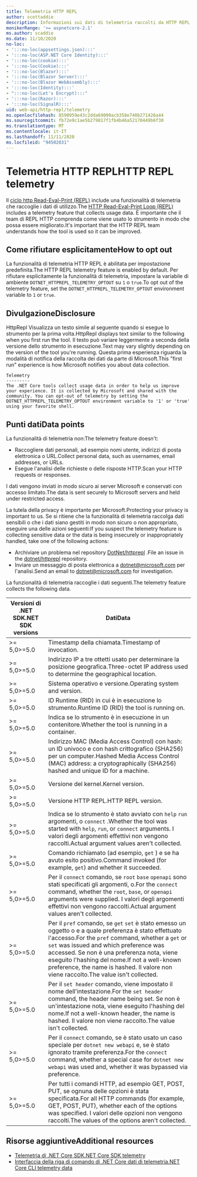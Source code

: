 ```yaml
---
title: Telemetria HTTP REPL
author: scottaddie
description: Informazioni sui dati di telemetria raccolti da HTTP REPL.
monikerRange: '>= aspnetcore-2.1'
ms.author: scaddie
ms.date: 11/10/2020
no-loc:
- ':::no-loc(appsettings.json):::'
- ':::no-loc(ASP.NET Core Identity):::'
- ':::no-loc(cookie):::'
- ':::no-loc(Cookie):::'
- ':::no-loc(Blazor):::'
- ':::no-loc(Blazor Server):::'
- ':::no-loc(Blazor WebAssembly):::'
- ':::no-loc(Identity):::'
- ":::no-loc(Let's Encrypt):::"
- ':::no-loc(Razor):::'
- ':::no-loc(SignalR):::'
uid: web-api/http-repl/telemetry
ms.openlocfilehash: 8590959e43c2dda69090acb358e740b271426a44
ms.sourcegitcommit: fb72e9c1ae5b279817f1fb4b46a52170449b6f30
ms.translationtype: MT
ms.contentlocale: it-IT
ms.lasthandoff: 11/11/2020
ms.locfileid: "94502031"
---
```

# <a name="http-repl-telemetry"></a><span data-ttu-id="e25be-103">Telemetria HTTP REPL</span><span class="sxs-lookup"><span data-stu-id="e25be-103">HTTP REPL telemetry</span></span>

<span data-ttu-id="e25be-104">Il [ciclo http Read-Eval-Print (REPL)](xref:web-api/http-repl) include una funzionalità di telemetria che raccoglie i dati di utilizzo.</span><span class="sxs-lookup"><span data-stu-id="e25be-104">The [HTTP Read-Eval-Print Loop (REPL)](xref:web-api/http-repl) includes a telemetry feature that collects usage data.</span></span> <span data-ttu-id="e25be-105">È importante che il team di REPL HTTP comprenda come viene usato lo strumento in modo che possa essere migliorato.</span><span class="sxs-lookup"><span data-stu-id="e25be-105">It's important that the HTTP REPL team understands how the tool is used so it can be improved.</span></span>

## <a name="how-to-opt-out"></a><span data-ttu-id="e25be-106">Come rifiutare esplicitamente</span><span class="sxs-lookup"><span data-stu-id="e25be-106">How to opt out</span></span>

<span data-ttu-id="e25be-107">La funzionalità di telemetria HTTP REPL è abilitata per impostazione predefinita.</span><span class="sxs-lookup"><span data-stu-id="e25be-107">The HTTP REPL telemetry feature is enabled by default.</span></span> <span data-ttu-id="e25be-108">Per rifiutare esplicitamente la funzionalità di telemetria, impostare la variabile di ambiente `DOTNET_HTTPREPL_TELEMETRY_OPTOUT` su `1` o `true`.</span><span class="sxs-lookup"><span data-stu-id="e25be-108">To opt out of the telemetry feature, set the `DOTNET_HTTPREPL_TELEMETRY_OPTOUT` environment variable to `1` or `true`.</span></span>

## <a name="disclosure"></a><span data-ttu-id="e25be-109">Divulgazione</span><span class="sxs-lookup"><span data-stu-id="e25be-109">Disclosure</span></span>

<span data-ttu-id="e25be-110">HttpRepl Visualizza un testo simile al seguente quando si esegue lo strumento per la prima volta.</span><span class="sxs-lookup"><span data-stu-id="e25be-110">HttpRepl displays text similar to the following when you first run the tool.</span></span> <span data-ttu-id="e25be-111">Il testo può variare leggermente a seconda della versione dello strumento in esecuzione.</span><span class="sxs-lookup"><span data-stu-id="e25be-111">Text may vary slightly depending on the version of the tool you're running.</span></span> <span data-ttu-id="e25be-112">Questa prima esperienza riguarda la modalità di notifica della raccolta dei dati da parte di Microsoft.</span><span class="sxs-lookup"><span data-stu-id="e25be-112">This "first run" experience is how Microsoft notifies you about data collection.</span></span>

```console
Telemetry
---------
The .NET Core tools collect usage data in order to help us improve your experience. It is collected by Microsoft and shared with the community. You can opt-out of telemetry by setting the DOTNET_HTTPREPL_TELEMETRY_OPTOUT environment variable to '1' or 'true' using your favorite shell.
```

## <a name="data-points"></a><span data-ttu-id="e25be-113">Punti dati</span><span class="sxs-lookup"><span data-stu-id="e25be-113">Data points</span></span>

<span data-ttu-id="e25be-114">La funzionalità di telemetria non:</span><span class="sxs-lookup"><span data-stu-id="e25be-114">The telemetry feature doesn't:</span></span>

* <span data-ttu-id="e25be-115">Raccogliere dati personali, ad esempio nomi utente, indirizzi di posta elettronica o URL.</span><span class="sxs-lookup"><span data-stu-id="e25be-115">Collect personal data, such as usernames, email addresses, or URLs.</span></span>
* <span data-ttu-id="e25be-116">Esegue l'analisi delle richieste o delle risposte HTTP.</span><span class="sxs-lookup"><span data-stu-id="e25be-116">Scan your HTTP requests or responses.</span></span>

<span data-ttu-id="e25be-117">I dati vengono inviati in modo sicuro ai server Microsoft e conservati con accesso limitato.</span><span class="sxs-lookup"><span data-stu-id="e25be-117">The data is sent securely to Microsoft servers and held under restricted access.</span></span>

<span data-ttu-id="e25be-118">La tutela della privacy è importante per Microsoft.</span><span class="sxs-lookup"><span data-stu-id="e25be-118">Protecting your privacy is important to us.</span></span> <span data-ttu-id="e25be-119">Se si ritiene che la funzionalità di telemetria raccolga dati sensibili o che i dati siano gestiti in modo non sicuro o non appropriato, eseguire una delle azioni seguenti:</span><span class="sxs-lookup"><span data-stu-id="e25be-119">If you suspect the telemetry feature is collecting sensitive data or the data is being insecurely or inappropriately handled, take one of the following actions:</span></span>

* <span data-ttu-id="e25be-120">Archiviare un problema nel repository [DotNet/httprepl](https://github.com/dotnet/httprepl/issues) .</span><span class="sxs-lookup"><span data-stu-id="e25be-120">File an issue in the [dotnet/httprepl](https://github.com/dotnet/httprepl/issues) repository.</span></span>
* <span data-ttu-id="e25be-121">Inviare un messaggio di posta elettronica a [dotnet@microsoft.com](mailto:dotnet@microsoft.com) per l'analisi.</span><span class="sxs-lookup"><span data-stu-id="e25be-121">Send an email to [dotnet@microsoft.com](mailto:dotnet@microsoft.com) for investigation.</span></span>

<span data-ttu-id="e25be-122">La funzionalità di telemetria raccoglie i dati seguenti.</span><span class="sxs-lookup"><span data-stu-id="e25be-122">The telemetry feature collects the following data.</span></span>

| <span data-ttu-id="e25be-123">Versioni di .NET SDK</span><span class="sxs-lookup"><span data-stu-id="e25be-123">.NET SDK versions</span></span> | <span data-ttu-id="e25be-124">Dati</span><span class="sxs-lookup"><span data-stu-id="e25be-124">Data</span></span> |
|--------------|------|
| <span data-ttu-id="e25be-125">>= 5,0</span><span class="sxs-lookup"><span data-stu-id="e25be-125">>=5.0</span></span>        | <span data-ttu-id="e25be-126">Timestamp della chiamata.</span><span class="sxs-lookup"><span data-stu-id="e25be-126">Timestamp of invocation.</span></span> |
| <span data-ttu-id="e25be-127">>= 5,0</span><span class="sxs-lookup"><span data-stu-id="e25be-127">>=5.0</span></span>        | <span data-ttu-id="e25be-128">Indirizzo IP a tre ottetti usato per determinare la posizione geografica.</span><span class="sxs-lookup"><span data-stu-id="e25be-128">Three-octet IP address used to determine the geographical location.</span></span> |
| <span data-ttu-id="e25be-129">>= 5,0</span><span class="sxs-lookup"><span data-stu-id="e25be-129">>=5.0</span></span>        | <span data-ttu-id="e25be-130">Sistema operativo e versione.</span><span class="sxs-lookup"><span data-stu-id="e25be-130">Operating system and version.</span></span> |
| <span data-ttu-id="e25be-131">>= 5,0</span><span class="sxs-lookup"><span data-stu-id="e25be-131">>=5.0</span></span>        | <span data-ttu-id="e25be-132">ID Runtime (RID) in cui è in esecuzione lo strumento.</span><span class="sxs-lookup"><span data-stu-id="e25be-132">Runtime ID (RID) the tool is running on.</span></span> |
| <span data-ttu-id="e25be-133">>= 5,0</span><span class="sxs-lookup"><span data-stu-id="e25be-133">>=5.0</span></span>        | <span data-ttu-id="e25be-134">Indica se lo strumento è in esecuzione in un contenitore.</span><span class="sxs-lookup"><span data-stu-id="e25be-134">Whether the tool is running in a container.</span></span> |
| <span data-ttu-id="e25be-135">>= 5,0</span><span class="sxs-lookup"><span data-stu-id="e25be-135">>=5.0</span></span>        | <span data-ttu-id="e25be-136">Indirizzo MAC (Media Access Control) con hash: un ID univoco e con hash crittografico (SHA256) per un computer.</span><span class="sxs-lookup"><span data-stu-id="e25be-136">Hashed Media Access Control (MAC) address: a cryptographically (SHA256) hashed and unique ID for a machine.</span></span> |
| <span data-ttu-id="e25be-137">>= 5,0</span><span class="sxs-lookup"><span data-stu-id="e25be-137">>=5.0</span></span>        | <span data-ttu-id="e25be-138">Versione del kernel.</span><span class="sxs-lookup"><span data-stu-id="e25be-138">Kernel version.</span></span> |
| <span data-ttu-id="e25be-139">>= 5,0</span><span class="sxs-lookup"><span data-stu-id="e25be-139">>=5.0</span></span>        | <span data-ttu-id="e25be-140">Versione HTTP REPL.</span><span class="sxs-lookup"><span data-stu-id="e25be-140">HTTP REPL version.</span></span> |
| <span data-ttu-id="e25be-141">>= 5,0</span><span class="sxs-lookup"><span data-stu-id="e25be-141">>=5.0</span></span>        | <span data-ttu-id="e25be-142">Indica se lo strumento è stato avviato con `help` `run` argomenti, o `connect` .</span><span class="sxs-lookup"><span data-stu-id="e25be-142">Whether the tool was started with `help`, `run`, or `connect` arguments.</span></span> <span data-ttu-id="e25be-143">I valori degli argomenti effettivi non vengono raccolti.</span><span class="sxs-lookup"><span data-stu-id="e25be-143">Actual argument values aren't collected.</span></span> |
| <span data-ttu-id="e25be-144">>= 5,0</span><span class="sxs-lookup"><span data-stu-id="e25be-144">>=5.0</span></span>        | <span data-ttu-id="e25be-145">Comando richiamato (ad esempio, `get` ) e se ha avuto esito positivo.</span><span class="sxs-lookup"><span data-stu-id="e25be-145">Command invoked (for example, `get`) and whether it succeeded.</span></span> |
| <span data-ttu-id="e25be-146">>= 5,0</span><span class="sxs-lookup"><span data-stu-id="e25be-146">>=5.0</span></span>        | <span data-ttu-id="e25be-147">Per il `connect` comando, se `root` `base` `openapi` sono stati specificati gli argomenti, o.</span><span class="sxs-lookup"><span data-stu-id="e25be-147">For the `connect` command, whether the `root`, `base`, or `openapi` arguments were supplied.</span></span> <span data-ttu-id="e25be-148">I valori degli argomenti effettivi non vengono raccolti.</span><span class="sxs-lookup"><span data-stu-id="e25be-148">Actual argument values aren't collected.</span></span> |
| <span data-ttu-id="e25be-149">>= 5,0</span><span class="sxs-lookup"><span data-stu-id="e25be-149">>=5.0</span></span>        | <span data-ttu-id="e25be-150">Per il `pref` comando, se `get` `set` è stato emesso un oggetto o e a quale preferenza è stato effettuato l'accesso.</span><span class="sxs-lookup"><span data-stu-id="e25be-150">For the `pref` command, whether a `get` or `set` was issued and which preference was accessed.</span></span> <span data-ttu-id="e25be-151">Se non è una preferenza nota, viene eseguito l'hashing del nome.</span><span class="sxs-lookup"><span data-stu-id="e25be-151">If not a well-known preference, the name is hashed.</span></span> <span data-ttu-id="e25be-152">Il valore non viene raccolto.</span><span class="sxs-lookup"><span data-stu-id="e25be-152">The value isn't collected.</span></span> |
| <span data-ttu-id="e25be-153">>= 5,0</span><span class="sxs-lookup"><span data-stu-id="e25be-153">>=5.0</span></span>        | <span data-ttu-id="e25be-154">Per il `set header` comando, viene impostato il nome dell'intestazione.</span><span class="sxs-lookup"><span data-stu-id="e25be-154">For the `set header` command, the header name being set.</span></span> <span data-ttu-id="e25be-155">Se non è un'intestazione nota, viene eseguito l'hashing del nome.</span><span class="sxs-lookup"><span data-stu-id="e25be-155">If not a well-known header, the name is hashed.</span></span> <span data-ttu-id="e25be-156">Il valore non viene raccolto.</span><span class="sxs-lookup"><span data-stu-id="e25be-156">The value isn't collected.</span></span> |
| <span data-ttu-id="e25be-157">>= 5,0</span><span class="sxs-lookup"><span data-stu-id="e25be-157">>=5.0</span></span>        | <span data-ttu-id="e25be-158">Per il `connect` comando, se è stato usato un caso speciale per `dotnet new webapi` e, se è stato ignorato tramite preferenza.</span><span class="sxs-lookup"><span data-stu-id="e25be-158">For the `connect` command, whether a special case for `dotnet new webapi` was used and, whether it was bypassed via preference.</span></span> |
| <span data-ttu-id="e25be-159">>= 5,0</span><span class="sxs-lookup"><span data-stu-id="e25be-159">>=5.0</span></span>        | <span data-ttu-id="e25be-160">Per tutti i comandi HTTP, ad esempio GET, POST, PUT, se ognuna delle opzioni è stata specificata.</span><span class="sxs-lookup"><span data-stu-id="e25be-160">For all HTTP commands (for example, GET, POST, PUT), whether each of the options was specified.</span></span> <span data-ttu-id="e25be-161">I valori delle opzioni non vengono raccolti.</span><span class="sxs-lookup"><span data-stu-id="e25be-161">The values of the options aren't collected.</span></span> |

## <a name="additional-resources"></a><span data-ttu-id="e25be-162">Risorse aggiuntive</span><span class="sxs-lookup"><span data-stu-id="e25be-162">Additional resources</span></span>

* [<span data-ttu-id="e25be-163">Telemetria di .NET Core SDK</span><span class="sxs-lookup"><span data-stu-id="e25be-163">.NET Core SDK telemetry</span></span>](/dotnet/core/tools/telemetry)
* [<span data-ttu-id="e25be-164">Interfaccia della riga di comando di .NET Core dati di telemetria</span><span class="sxs-lookup"><span data-stu-id="e25be-164">.NET Core CLI telemetry data</span></span>](https://dotnet.microsoft.com/platform/telemetry)
